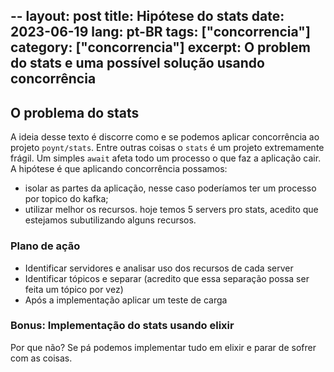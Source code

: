 --
layout: post
title: Hipótese do stats
date: 2023-06-19
lang: pt-BR
tags: ["concorrencia"]
category: ["concorrencia"]
excerpt: O problem do stats e uma possível solução usando concorrência
---

## O problema do stats

A ideia desse texto é discorre como e se podemos aplicar concorrência ao projeto `poynt/stats`. Entre outras coisas
o `stats` é um projeto extremamente frágil. Um simples `await` afeta todo um processo o que faz a aplicação cair.
A hipótese é que aplicando concorrência possamos:

- isolar as partes da aplicação, nesse caso poderíamos ter um processo por topico do kafka;
- utilizar melhor os recursos. hoje temos 5 servers pro stats, acedito que estejamos subutilizando alguns recursos.

### Plano de ação

- Identificar servidores e analisar uso dos recursos de cada server
- Identificar tópicos e separar (acredito que essa separação possa ser feita um tópico por vez)
- Após a implementação aplicar um teste de carga 


### Bonus: Implementação do stats usando elixir
Por que não? Se pá podemos implementar tudo em elixir e parar de sofrer com as coisas.
